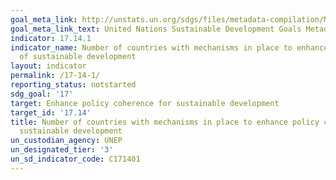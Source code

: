 ```yaml
---
goal_meta_link: http://unstats.un.org/sdgs/files/metadata-compilation/Metadata-Goal-17.pdf
goal_meta_link_text: United Nations Sustainable Development Goals Metadata (pdf 468kB)
indicator: 17.14.1
indicator_name: Number of countries with mechanisms in place to enhance policy coherence
  of sustainable development
layout: indicator
permalink: /17-14-1/
reporting_status: notstarted
sdg_goal: '17'
target: Enhance policy coherence for sustainable development
target_id: '17.14'
title: Number of countries with mechanisms in place to enhance policy coherence of
  sustainable development
un_custodian_agency: UNEP
un_designated_tier: '3'
un_sd_indicator_code: C171401
---
```

